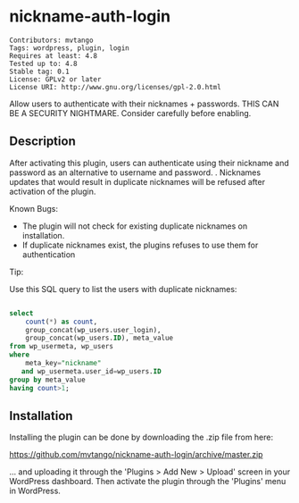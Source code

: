 # nickname-auth-login 

```
Contributors: mvtango
Tags: wordpress, plugin, login
Requires at least: 4.8
Tested up to: 4.8
Stable tag: 0.1
License: GPLv2 or later
License URI: http://www.gnu.org/licenses/gpl-2.0.html
```

Allow users to authenticate with their nicknames + passwords. THIS CAN BE A SECURITY NIGHTMARE. Consider carefully before enabling.

## Description 

After activating this plugin, users can authenticate using their nickname and password as an alternative to username and password.
. 
Nicknames updates that would result in duplicate nicknames will be refused after activation of the plugin.

Known Bugs: 

  - The plugin will not check for existing duplicate nicknames on installation. 
  - If duplicate nicknames exist, the plugins refuses to use them for authentication



Tip:

Use this SQL query to list the users with duplicate nicknames: 

```sql

select 
    count(*) as count, 
    group_concat(wp_users.user_login), 
    group_concat(wp_users.ID), meta_value 
from wp_usermeta, wp_users 
where 
    meta_key="nickname" 
   and wp_usermeta.user_id=wp_users.ID 
group by meta_value 
having count>1;

```

## Installation 

Installing the plugin can be done by downloading the .zip file from here:

https://github.com/mvtango/nickname-auth-login/archive/master.zip

... and uploading it through the 'Plugins > Add New > Upload' screen in your WordPress dashboard. 
Then activate the plugin through the 'Plugins' menu in WordPress.


